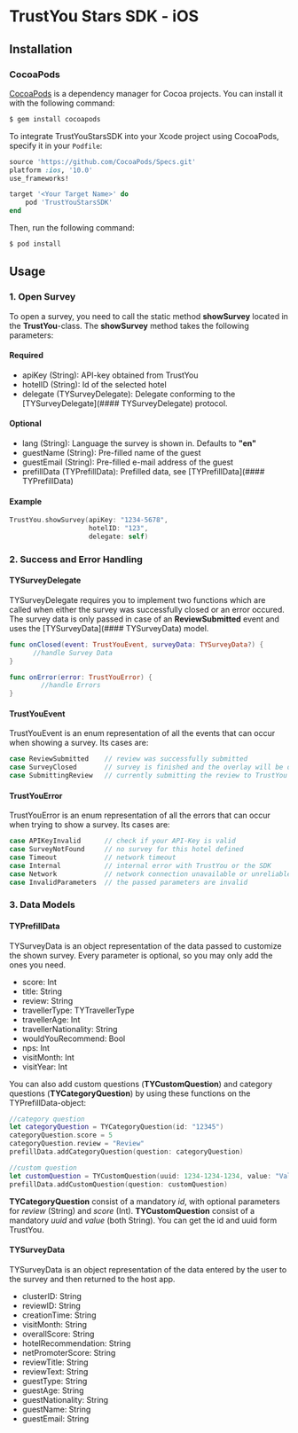 # TrustYou Stars SDK - iOS
## Installation

### CocoaPods

[CocoaPods](http://cocoapods.org) is a dependency manager for Cocoa projects. You can install it with the following command:

```bash
$ gem install cocoapods
```

To integrate TrustYouStarsSDK into your Xcode project using CocoaPods, specify it in your `Podfile`:

```ruby
source 'https://github.com/CocoaPods/Specs.git'
platform :ios, '10.0'
use_frameworks!

target '<Your Target Name>' do
    pod 'TrustYouStarsSDK'
end
```

Then, run the following command:

```bash
$ pod install
```
## Usage
### 1. Open Survey
To open a survey, you need to call the static method **showSurvey** located in the **TrustYou**-class.
The **showSurvey** method takes the following parameters:
#### Required
- apiKey (String):  API-key obtained from TrustYou
- hotelID (String): Id of the selected hotel
- delegate (TYSurveyDelegate): Delegate conforming to the [TYSurveyDelegate](#### TYSurveyDelegate) protocol.

#### Optional
- lang (String): Language the survey is shown in. Defaults to **"en"**
- guestName (String): Pre-filled name of the guest
- guestEmail (String): Pre-filled e-mail address of the guest
- prefillData (TYPrefillData): Prefilled data, see [TYPrefillData](#### TYPrefillData)

#### Example
```swift
TrustYou.showSurvey(apiKey: "1234-5678",
                    hotelID: "123",
                    delegate: self)
```
### 2. Success and Error Handling
#### TYSurveyDelegate
TYSurveyDelegate requires you to implement two functions which are called when either the survey was successfully closed or an error occured. The survey data is only passed in case of an **ReviewSubmitted** event and uses the [TYSurveyData](#### TYSurveyData) model.
```swift
func onClosed(event: TrustYouEvent, surveyData: TYSurveyData?) {
      //handle Survey Data
}

func onError(error: TrustYouError) {
        //handle Errors
}
```
#### TrustYouEvent
TrustYouEvent is an enum representation of all the events that can occur when showing a survey. Its cases are:
```swift
case ReviewSubmitted    // review was successfully submitted
case SurveyClosed       // survey is finished and the overlay will be dismissed
case SubmittingReview   // currently submitting the review to TrustYou
```

#### TrustYouError
TrustYouError is an enum representation of all the errors that can occur when trying to show a survey. Its cases are:
```swift
case APIKeyInvalid      // check if your API-Key is valid
case SurveyNotFound     // no survey for this hotel defined
case Timeout            // network timeout
case Internal           // internal error with TrustYou or the SDK
case Network            // network connection unavailable or unreliable
case InvalidParameters  // the passed parameters are invalid
```
### 3. Data Models
#### TYPrefillData
TYSurveyData is an object representation of the data passed to customize the shown survey. Every parameter is optional, so you may only add the ones you need.
- score: Int
- title: String
- review: String
- travellerType: TYTravellerType
- travellerAge: Int
- travellerNationality: String
- wouldYouRecommend: Bool
- nps: Int
- visitMonth: Int
- visitYear: Int

You can also add custom questions (**TYCustomQuestion**) and category questions (**TYCategoryQuestion**) by using these functions on the TYPrefillData-object:
```swift
//category question
let categoryQuestion = TYCategoryQuestion(id: "12345")
categoryQuestion.score = 5
categoryQuestion.review = "Review"
prefillData.addCategoryQuestion(question: categoryQuestion)

//custom question
let customQuestion = TYCustomQuestion(uuid: 1234-1234-1234, value: "Value")
prefillData.addCustomQuestion(question: customQuestion)
```
**TYCategoryQuestion** consist of a mandatory *id*, with optional parameters for *review* (String) and *score* (Int).
**TYCustomQuestion** consist of a mandatory *uuid* and *value* (both String).
You can get the id and uuid form TrustYou.

#### TYSurveyData
TYSurveyData is an object representation of the data entered by the user to the survey and then returned to the host app.
- clusterID: String
- reviewID: String
- creationTime: String
- visitMonth: String
- overallScore: String
- hotelRecommendation: String
- netPromoterScore: String
- reviewTitle: String
- reviewText: String
- guestType: String
- guestAge: String
- guestNationality: String
- guestName: String
- guestEmail: String
